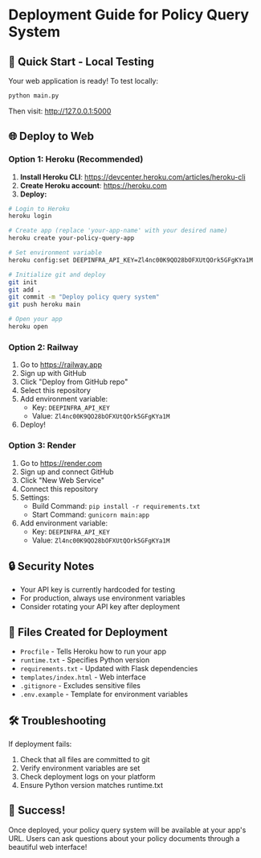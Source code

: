 # Deployment Guide for Policy Query System

## 🚀 Quick Start - Local Testing

Your web application is ready! To test locally:

```bash
python main.py
```

Then visit: http://127.0.0.1:5000

## 🌐 Deploy to Web

### Option 1: Heroku (Recommended)

1. **Install Heroku CLI**: https://devcenter.heroku.com/articles/heroku-cli
2. **Create Heroku account**: https://heroku.com
3. **Deploy:**

```bash
# Login to Heroku
heroku login

# Create app (replace 'your-app-name' with your desired name)
heroku create your-policy-query-app

# Set environment variable
heroku config:set DEEPINFRA_API_KEY=Zl4nc00K9QO28bOFXUtQOrk5GFgKYa1M

# Initialize git and deploy
git init
git add .
git commit -m "Deploy policy query system"
git push heroku main

# Open your app
heroku open
```

### Option 2: Railway

1. Go to https://railway.app
2. Sign up with GitHub
3. Click "Deploy from GitHub repo"
4. Select this repository
5. Add environment variable:
   - Key: `DEEPINFRA_API_KEY`
   - Value: `Zl4nc00K9QO28bOFXUtQOrk5GFgKYa1M`
6. Deploy!

### Option 3: Render

1. Go to https://render.com
2. Sign up and connect GitHub
3. Click "New Web Service"
4. Connect this repository
5. Settings:
   - Build Command: `pip install -r requirements.txt`
   - Start Command: `gunicorn main:app`
6. Add environment variable:
   - Key: `DEEPINFRA_API_KEY`
   - Value: `Zl4nc00K9QO28bOFXUtQOrk5GFgKYa1M`

## 🔒 Security Notes

- Your API key is currently hardcoded for testing
- For production, always use environment variables
- Consider rotating your API key after deployment

## 📁 Files Created for Deployment

- `Procfile` - Tells Heroku how to run your app
- `runtime.txt` - Specifies Python version
- `requirements.txt` - Updated with Flask dependencies
- `templates/index.html` - Web interface
- `.gitignore` - Excludes sensitive files
- `.env.example` - Template for environment variables

## 🛠️ Troubleshooting

If deployment fails:
1. Check that all files are committed to git
2. Verify environment variables are set
3. Check deployment logs on your platform
4. Ensure Python version matches runtime.txt

## 🎉 Success!

Once deployed, your policy query system will be available at your app's URL. Users can ask questions about your policy documents through a beautiful web interface!

